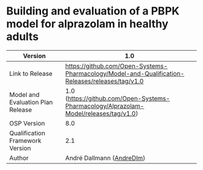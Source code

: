 # Building and evaluation of a PBPK model for alprazolam in healthy adults





| Version                           | 1.0                                                          |
| --------------------------------- | ------------------------------------------------------------ |
| Link to Release                   | https://github.com/Open-Systems-Pharmacology/Model-and-Qualification-Releases/releases/tag/v1.0 |
| Model and Evaluation Plan Release | 1.0<br />(https://github.com/Open-Systems-Pharmacology/Alprazolam-Model/releases/tag/v1.0) |
| OSP Version                       | 8.0                                                          |
| Qualification Framework Version   | 2.1                                                          |
| Author                            | André Dallmann ([AndreDlm](https://github.com/AndreDlm))             |

